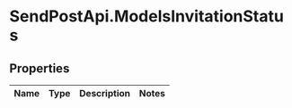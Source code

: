 # SendPostApi.ModelsInvitationStatus

## Properties
Name | Type | Description | Notes
------------ | ------------- | ------------- | -------------
